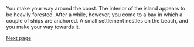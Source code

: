 You make your way around the coast. The interior of the island
appears to be heavily forested. After a while, however, you
come to a bay in which a couple of ships are anchored. A small
settlement nestles on the beach, and you make your way towards
it. 

[Next page](195)
